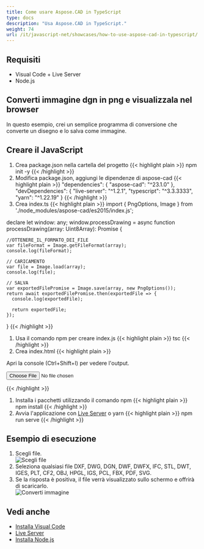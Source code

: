 ```yaml
---
title: Come usare Aspose.CAD in TypeScript
type: docs
description: "Usa Aspose.CAD in TypeScript."
weight: 74
url: /it/javascript-net/showcases/how-to-use-aspose-cad-in-typescript/
---
```


## Requisiti
- Visual Code + Live Server
- Node.js

## Converti immagine dgn in png e visualizzala nel browser

In questo esempio, crei un semplice programma di conversione che converte un disegno e lo salva come immagine.

## Creare il JavaScript

1. Crea package.json nella cartella del progetto
{{< highlight plain >}}
npm init -y
{{< /highlight >}}
1. Modifica package.json, aggiungi le dipendenze di aspose-cad
{{< highlight plain >}}
"dependencies": {
    "aspose-cad": "^23.1.0"
  },
 "devDependencies": {
    "live-server": "^1.2.1",
    "typescript": "^3.3.3333",
    "yarn": "^1.22.19"
  }
{{< /highlight >}}
1. Crea index.ts
{{< highlight plain >}}
import { PngOptions, Image } from './node_modules/aspose-cad/es2015/index.js';

declare let window: any;
window.processDrawing = async function processDrawing(array: Uint8Array): Promise<any> {

    //OTTENERE_IL_FORMATO_DEI_FILE
    var fileFormat = Image.getFileFormat(array);
    console.log(fileFormat);
    
    // CARICAMENTO
    var file = Image.load(array);
    console.log(file);
    
    // SALVA
    var exportedFilePromise = Image.save(array, new PngOptions());
    return await exportedFilePromise.then(exportedFile => {
      console.log(exportedFile);
      
      return exportedFile;
    });
}
{{< /highlight >}}
1. Usa il comando npm per creare index.js
{{< highlight plain >}}
tsc
{{< /highlight >}}
1. Crea index.html
{{< highlight plain >}}
<!DOCTYPE html>
Apri la console (Ctrl+Shift+I) per vedere l'output.

<script src="./node_modules/aspose-cad/dotnet.js"></script>
<script type="module" src="./node_modules/aspose-cad/es2015/index-js.js"></script>

<body>
	<input id="file" type="file">
	<img id="image" />
</body>

<script>
window.onload = async function () {
	document.querySelector('input').addEventListener('change', function() {
      var reader = new FileReader();
      reader.onload = function() {
      
          var arrayBuffer = this.result;
          var array = new Uint8Array(arrayBuffer);
          
		  //OTTENERE_IL_FORMATO_DEI_FILE
		  fileFormat = Aspose.CAD.Image.getFileFormat(array);
          console.log(fileFormat);
		  
		  // CARICAMENTO
		  file = Aspose.CAD.Image.load(array);
          console.log(file);
		  
		  // SALVA
		  exportedFilePromise = Aspose.CAD.Image.save(array, new Aspose.CAD.PngOptions());
		  exportedFilePromise.then(exportedFile => {
			console.log(exportedFile);
			
			var urlCreator = window.URL || window.webkitURL;
			var blob = new Blob([exportedFile], { type: 'application/octet-stream' });
            var imageUrl = urlCreator.createObjectURL(blob);
            document.querySelector("#image").src = imageUrl;
		  });
      }
	  
      reader.readAsArrayBuffer(this.files[0]);
    }, 
	false);
};
</script>
{{< /highlight >}}

1. Installa i pacchetti utilizzando il comando npm
{{< highlight plain >}}
npm install
{{< /highlight >}}
1. Avvia l'applicazione con [Live Server](https://marketplace.visualstudio.com/items?itemName=ritwickdey.LiveServer/) o yarn
{{< highlight plain >}}
npm run serve
{{< /highlight >}}

## Esempio di esecuzione

1. Scegli file.<br>
![Scegli file](/cad/_assets/javascript-net/typescript/choose-file.png)<br>
1. Seleziona qualsiasi file DXF, DWG, DGN, DWF, DWFX, IFC, STL, DWT, IGES, PLT, CF2, OBJ, HPGL, IGS, PCL, FBX, PDF, SVG.
1. Se la risposta è positiva, il file verrà visualizzato sullo schermo e offrirà di scaricarlo.<br>
![Converti immagine](/cad/_assets/javascript-net/typescript/convert-image.png)<br>
## Vedi anche

- [Installa Visual Code](https://code.visualstudio.com/)
- [Live Server](https://marketplace.visualstudio.com/items?itemName=ritwickdey.LiveServer/)
- [Installa Node.js](https://nodejs.org/en/)
